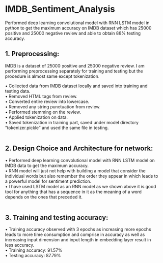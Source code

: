 # IMDB_Sentiment_Analysis

Performed deep learning convolutional model with RNN LSTM model in python to get the maximum accuracy on IMDB dataset which has 25000 positive and 25000 negative review and able to obtain 88% testing accuracy.

## 1. Preprocessing:
IMDB is a dataset of 25000 positive and 25000 negative review. I am performing preprocessing separately for training and testing but the procedure is almost same except tokenization.

  • Collected data from IMDB dataset locally and saved into training and testing data. <br/>
  • Removed HTML tags from review. <br/>
  • Converted entire review into lowercase. <br/>
  • Removed any string punctuation from review. <br/>
  • Performed stemming on the review. <br/>
  • Applied tokenization on data. <br/>
  • Saved tokenization in training part, saved under model directory “tokenizer.pickle” and used the same file in testing. <br/><br/>
  
## 2. Design Choice and Architecture for network:

  • Performed deep learning convolutional model with RNN LSTM model on IMDB data to get the maximum accuracy. <br/>
  • RNN model will just not help with building a model that consider the individual words but also remember the order they appear in which leads to a powerful model for sentiment prediction. <br/>
  • I have used LSTM model as an RNN model as we shown above it is good tool for anything that has a sequence in it as the meaning of a word depends on the ones that preceded it.<br/><br/>
 
## 3. Training and testing accuracy:

  • Training accuracy observed with 3 epochs as increasing more epochs leads to more time consumption and comprise in accuracy as well as increasing input dimension and input length in embedding layer result in less accuracy. <br/>
  • Training accuracy: 91.57% <br/>
  • Testing accuracy: 87.79%
